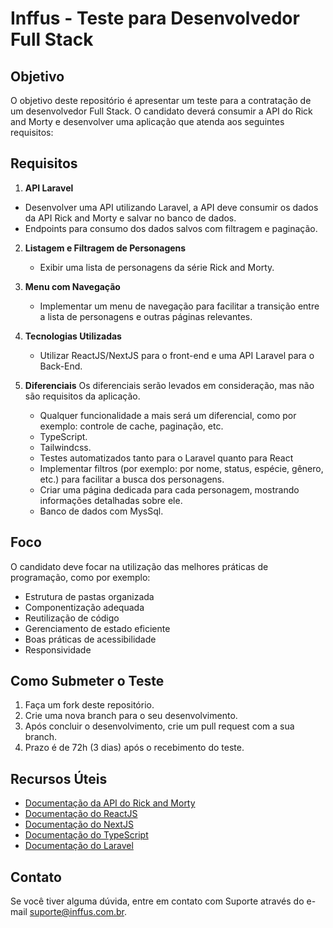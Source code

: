 # Inffus - Teste para Desenvolvedor Full Stack

## Objetivo

O objetivo deste repositório é apresentar um teste para a contratação de um desenvolvedor Full Stack. O candidato deverá consumir a API do Rick and Morty e desenvolver uma aplicação que atenda aos seguintes requisitos:

## Requisitos

1. **API Laravel**
  - Desenvolver uma API utilizando Laravel, a API deve consumir os dados da API Rick and Morty e salvar no banco de dados.
  - Endpoints para consumo dos dados salvos com filtragem e paginação.

2. **Listagem e Filtragem de Personagens**
   - Exibir uma lista de personagens da série Rick and Morty.

4. **Menu com Navegação**
   - Implementar um menu de navegação para facilitar a transição entre a lista de personagens e outras páginas relevantes.

5. **Tecnologias Utilizadas**
   - Utilizar ReactJS/NextJS para o front-end e uma API Laravel para o Back-End.

6. **Diferenciais**
Os diferenciais serão levados em consideração, mas não são requisitos da aplicação.
   - Qualquer funcionalidade a mais será um diferencial, como por exemplo: controle de cache, paginação, etc.
   - TypeScript.
   - Tailwindcss.
   - Testes automatizados tanto para o Laravel quanto para React
   - Implementar filtros (por exemplo: por nome, status, espécie, gênero, etc.) para facilitar a busca dos personagens.
   - Criar uma página dedicada para cada personagem, mostrando informações detalhadas sobre ele.
   - Banco de dados com MysSql.

## Foco

O candidato deve focar na utilização das melhores práticas de programação, como por exemplo:

- Estrutura de pastas organizada
- Componentização adequada
- Reutilização de código
- Gerenciamento de estado eficiente
- Boas práticas de acessibilidade
- Responsividade

## Como Submeter o Teste

1. Faça um fork deste repositório.
2. Crie uma nova branch para o seu desenvolvimento.
3. Após concluir o desenvolvimento, crie um pull request com a sua branch.
4. Prazo é de 72h (3 dias) após o recebimento do teste.

## Recursos Úteis

- [Documentação da API do Rick and Morty](https://rickandmortyapi.com/documentation)
- [Documentação do ReactJS](https://reactjs.org/docs/getting-started.html)
- [Documentação do NextJS](https://nextjs.org/docs)
- [Documentação do TypeScript](https://www.typescriptlang.org/docs/)
- [Documentação do Laravel](https://laravel.com/)

## Contato

Se você tiver alguma dúvida, entre em contato com Suporte através do e-mail suporte@inffus.com.br.

